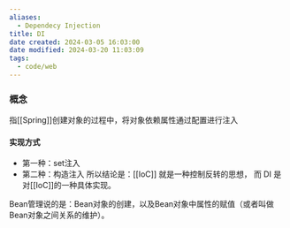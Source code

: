 ```yaml
---
aliases:
  - Dependecy Injection
title: DI
date created: 2024-03-05 16:03:00
date modified: 2024-03-20 11:03:09
tags:
  - code/web
---
```

### 概念
指[[Spring]]创建对象的过程中，将对象依赖属性通过配置进行注入

#### 实现方式
- 第一种：set注入
- 第二种：构造注入
所以结论是：[[IoC]] 就是一种控制反转的思想， 而 DI 是对[[IoC]]的一种具体实现。

Bean管理说的是：Bean对象的创建，以及Bean对象中属性的赋值（或者叫做Bean对象之间关系的维护）。